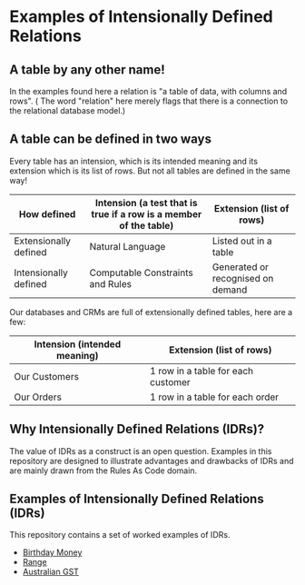 # Examples of Intensionally Defined Relations

## A table by any other name!
In the examples found here a relation is "a table of data, with columns and rows". ( The word "relation" here merely flags 
that there is a connection to the relational database model.)

## A table can be defined in two ways
Every table has an intension, which is its intended meaning and its extension which is its list of rows. But not all tables 
are defined in the same way!  

| How defined           | Intension (a test that is true if a row is a member of the table) | Extension (list of rows)          |
|-----------------------|-------------------------------------------------------------------|-----------------------------------|
| Extensionally defined | Natural Language                                                  | Listed out in a table             |
| Intensionally defined | Computable Constraints and Rules                                  | Generated or recognised on demand |

Our databases and CRMs are full of extensionally defined tables, here are a few:

| Intension (intended meaning) | Extension (list of rows)           |
|------------------------------|------------------------------------|
| Our Customers                | 1 row in a table for each customer |
| Our Orders                   | 1 row in a table for each order    |

## Why Intensionally Defined Relations (IDRs)?
The value of IDRs as a construct is an open question. Examples in this repository are designed to illustrate advantages and 
drawbacks of IDRs and are mainly drawn 
from 
the Rules As Code domain.

## Examples of Intensionally Defined Relations (IDRs)
This repository contains a set of worked examples of IDRs.

- [Birthday Money](https://github.com/DavidPratten/idr-examples/tree/main/Birthday_money)
- [Range](https://github.com/DavidPratten/idr-examples/tree/main/Range)
- [Australian GST](https://github.com/DavidPratten/idr-examples/tree/main/Australian_GST)




